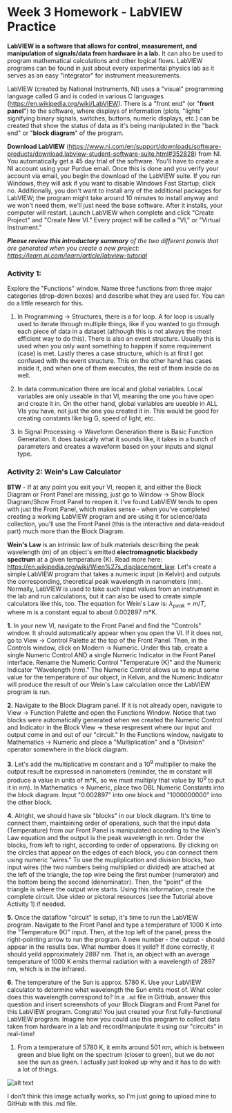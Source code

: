 # Week 3 Homework - LabVIEW Practice 

**LabVIEW is a software that allows for control, measurement, and manipulation of signals/data from hardware in a lab.** It can also be used to program mathematical calculations and other logical flows. LabVIEW programs can be found in just about every experimental physics lab as it serves as an easy "integrator" for instrument measurements.

LabVIEW (created by National Instruments, NI) uses a "visual" programming language called G and is coded in various C languages (https://en.wikipedia.org/wiki/LabVIEW). There is a "front end" (or "**front panel**") to the software, where displays of information (plots, "lights" signifying binary signals, switches, buttons, numeric displays, etc.) can be created that show the status of data as it's being manipulated in the "back end" or "**block diagram**" of the program. 

**Download LabVIEW** (https://www.ni.com/en/support/downloads/software-products/download.labview-student-software-suite.html#352828) from NI. You automatically get a 45 day trial of the software. You'll have to create a NI account using your Purdue email. Once this is done and you verify your account via email, you begin the download of the LabVIEW suite. If you run Windows, they will ask if you want to disable Windows Fast Startup; click no. Additionally, you don't want to install any of the additional packages for LabVIEW; the program might take around 10 minutes to install anyway and we won't need them, we'll just need the base software. After it installs, your computer will restart. Launch LabVIEW when complete and click "Create Project" and "Create New VI." Every project will be called a "VI," or "Virtual Instrument." 

***Please review this introductory summary** of the two different panels that are generated when you create a new project: https://learn.ni.com/learn/article/labview-tutorial*

### **Activity 1:**

Explore the "Functions" window. Name three functions from three major categories (drop-down boxes) and describe what they are used for. You can do a little research for this. 

1. In Programming -> Structures, there is a for loop. A for loop is usually used to iterate through multiple things, like if you wanted to go through each piece of data in a dataset (although this is not always the most efficient way to do this).
There is also an event structure. Usually this is used when you only want something to happen if some requirement (case) is met.
Lastly theres a case structure, which is at first I got confused with the event structure. This on the other hand has cases inside it, and when one of them executes, the rest of them inside do as well.

2. In data communication there are local and global variables. Local variables are only useable in that VI, meaning the one you have open and create it in. On the other hand, global variables are useable in ALL VIs you have, not just the one you created it in. This would be good for creating constants like big G, speed of light, etc.

3. In Signal Processing -> Waveform Generation there is Basic Function Generation. It does basically what it sounds like, it takes in a bunch of parameters and creates a waveform based on your inputs and signal type.



### **Activity 2: Wein's Law Calculator**

**BTW** - If at any point you exit your VI, reopen it, and either the Block Diagram or Front Panel are missing, just go to Window -> Show Block Diagram/Show Front Panel to reopen it. I've found LabVIEW tends to open with just the Front Panel, which makes sense - when you've completed creating a working LabVIEW program and are using it for science/data collection, you'll use the Front Panel (this is the interactive and data-readout part) much more than the Block Diagram. 

**Wein's Law** is an intrinsic law of bulk materials describing the peak wavelength (m) of an object's emitted **electromagnetic blackbody spectrum** at a given temperature (K). Read more here: https://en.wikipedia.org/wiki/Wien%27s_displacement_law. Let's create a simple LabVIEW program that takes a numeric input (in Kelvin) and outputs the corresponding, theoretical peak wavelength in nanometers (nm). Normally, LabVIEW is used to take such input values from an instrument in the lab and run calculations, but it can also be used to create simple calculators like this, too. The equation for Wein's Law is: $\lambda_{peak} = m/T$, where m is a constant equal to about 0.002897 m*K. 

**1.** In your new VI, navigate to the Front Panel and find the "Controls" window. It should automatically appear when you open the VI. If it does not, go to View -> Control Palette at the top of the Front Panel. Then, in the Controls window, click on Modern -> Numeric. Under this tab, create a single Numeric Control AND a single Numeric Indicator in the Front Panel interface. Rename the Numeric Control "Temperature (K)" and the Numeric Indicator "Wavelength (nm)." The Numeric Control allows us to input some value for the temperature of our object, in Kelvin, and the Numeric Indicator will produce the result of our Wein's Law calculation once the LabVIEW program is run.

**2.** Navigate to the Block Diagram panel. If it is not already open, navigate to View -> Function Palette and open the Functions Window. Notice that two blocks were automatically generated when we created the Numeric Control and Indicator in the Block View -> these respresent where our input and output come in and out of our "circuit." In the Functions window, navigate to Mathematics -> Numeric and place a "Multiplication" and a "Division" operator somewhere in the block diagram.

**3.** Let's add the multiplicative m constant and a $10^9$ multiplier to make the output result be expressed in nanometers (reminder, the m constant will produce a value in units of m*K, so we must multiply that value by $10^9$ to put it in nm). In Mathematics -> Numeric, place two DBL Numeric Constants into the block diagram. Input "0.002897" into one block and "1000000000" into the other block. 

**4.** Alright, we should have six "blocks" in our block diagram. It's time to connect them, maintaining order of operations, such that the input data (Temperature) from our Front Panel is manipulated according to the Wein's Law equation and the output is the peak wavelength in nm. Order the blocks, from left to right, according to order of opperations. By clicking on the circles that appear on the edges of each block, you can connect them using numeric "wires." To use the mupliplication and division blocks, two input wires (the two numbers being multiplied or divided) are attached at the left of the triangle, the top wire being the first number (numerator) and the bottom being the second (denominator). Then, the "point" of the triangle is where the output wire starts. Using this information, create the complete circuit. Use video or pictoral resources (see the Tutorial above Activity 1) if needed.

**5.** Once the dataflow "circuit" is setup, it's time to run the LabVIEW program. Navigate to the Front Panel and type a temperature of 1000 K into the "Temperature (K)" input. Then, at the top left of the panel, press the right-pointing arrow to run the program. A new number - the output - should appear in the results box. What number does it yeild? If done correctly, it should yeild approximately 2897 nm. That is, an object with an average temperature of 1000 K emits thermal radiation with a wavelength of 2897 nm, which is in the infrared.

**6.** The temperature of the Sun is approx. 5780 K. Use your LabVIEW calculator to determine what wavelength the Sun emits most of. What color does this wavelength correspond to? In a `.md` file in GitHub, answer this question and insert screenshots of your Block Diagram and Front Panel for this LabVIEW program. Congrats! You just created your first fully-functional LabVIEW program. Imagine how you could use this program to collect data taken from hardware in a lab and record/manipulate it using our "circuits" in real-time!

1. From a temperature of 5780 K, it emits around 501 nm, which is between green and blue light on the spectrum (closer to green), but we do not see the sun as green. I actually just looked up why and it has to do with a lot of things.

![alt text](image.png)

I don't think this image actually works, so I'm just going to upload mine to GitHub with this .md file.



